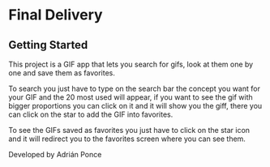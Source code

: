 # Final Delivery 

## Getting Started

This project is a GIF app that lets you search for gifs, look at them one by one and save them as favorites.

To search you just have to type on the search bar the concept you want for your GIF and the 20 most used will appear,
if you want to see the gif with bigger proportions you can click on it and it will show you the giff, 
there you can click on the star to add the GIF into favorites.

To see the GIFs saved as favorites you just have to click on the star icon and it will redirect you to the favorites screen
where you can see them.

Developed by Adrián Ponce
